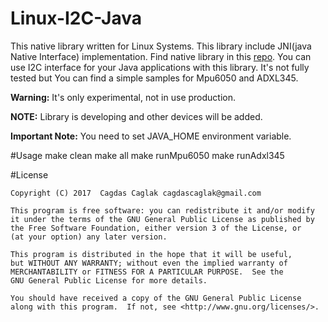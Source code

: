 Linux-I2C-Java
===========================
This native library written for Linux Systems. This library include JNI(java Native Interface) implementation. Find native library in this [repo](https://github.com/cagdasc/Linux-I2C).
You can use I2C interface for your Java applications with this library.
It's not fully tested but You can find a simple samples for Mpu6050 and ADXL345.

**Warning:** It's only experimental, not in use production.

**NOTE:** Library is developing and other devices will be added.

**Important Note:** You need to set JAVA_HOME environment variable.

#Usage
	make clean
	make all
	make runMpu6050
	make runAdxl345

#License

	Copyright (C) 2017  Cagdas Caglak cagdascaglak@gmail.com

    This program is free software: you can redistribute it and/or modify
    it under the terms of the GNU General Public License as published by
    the Free Software Foundation, either version 3 of the License, or
    (at your option) any later version.

    This program is distributed in the hope that it will be useful,
    but WITHOUT ANY WARRANTY; without even the implied warranty of
    MERCHANTABILITY or FITNESS FOR A PARTICULAR PURPOSE.  See the
    GNU General Public License for more details.

    You should have received a copy of the GNU General Public License
    along with this program.  If not, see <http://www.gnu.org/licenses/>.